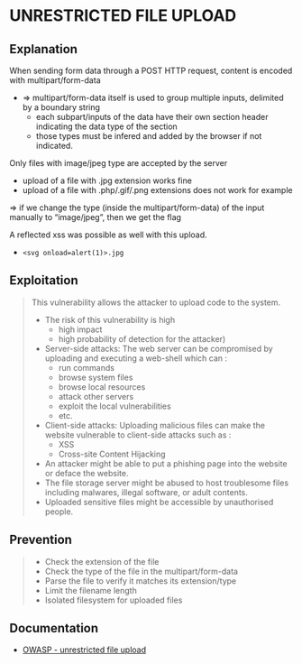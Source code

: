 # UNRESTRICTED FILE UPLOAD

## Explanation

When sending form data through a POST HTTP request, content is encoded with multipart/form-data
  - => multipart/form-data itself is used to group multiple inputs, delimited by a boundary string
    - each subpart/inputs of the data have their own section header indicating the data type of the section
    - those types must be infered and added by the browser if not indicated.

Only files with image/jpeg type are accepted by the server
  - upload of a file with .jpg extension works fine
  - upload of a file with .php/.gif/.png extensions does not work for example

=> if we change the type (inside the multipart/form-data) of the input manually to “image/jpeg”, then we get the flag

A reflected xss was possible as well with this upload.
- `<svg onload=alert(1)>.jpg`

## Exploitation

> This vulnerability allows the attacker to upload code to the system.
> - The risk of this vulnerability is high
>   - high impact
>   - high probability of detection for the attacker)
> - Server-side attacks: The web server can be compromised by uploading and executing a web-shell which can :
>   - run commands
>   - browse system files
>   - browse local resources
>   - attack other servers
>   - exploit the local vulnerabilities
>   - etc.
> - Client-side attacks: Uploading malicious files can make the website vulnerable to client-side attacks such as :
>   - XSS
>   - Cross-site Content Hijacking
> - An attacker might be able to put a phishing page into the website or deface the website.
> - The file storage server might be abused to host troublesome files including malwares, illegal software, or adult contents.
> - Uploaded sensitive files might be accessible by unauthorised people.

## Prevention

> - Check the extension of the file
> - Check the type of the file in the multipart/form-data
> - Parse the file to verify it matches its extension/type
> - Limit the filename length
> - Isolated filesystem for uploaded files

## Documentation

- [OWASP - unrestricted file upload](https://owasp.org/www-community/vulnerabilities/Unrestricted_File_Upload)